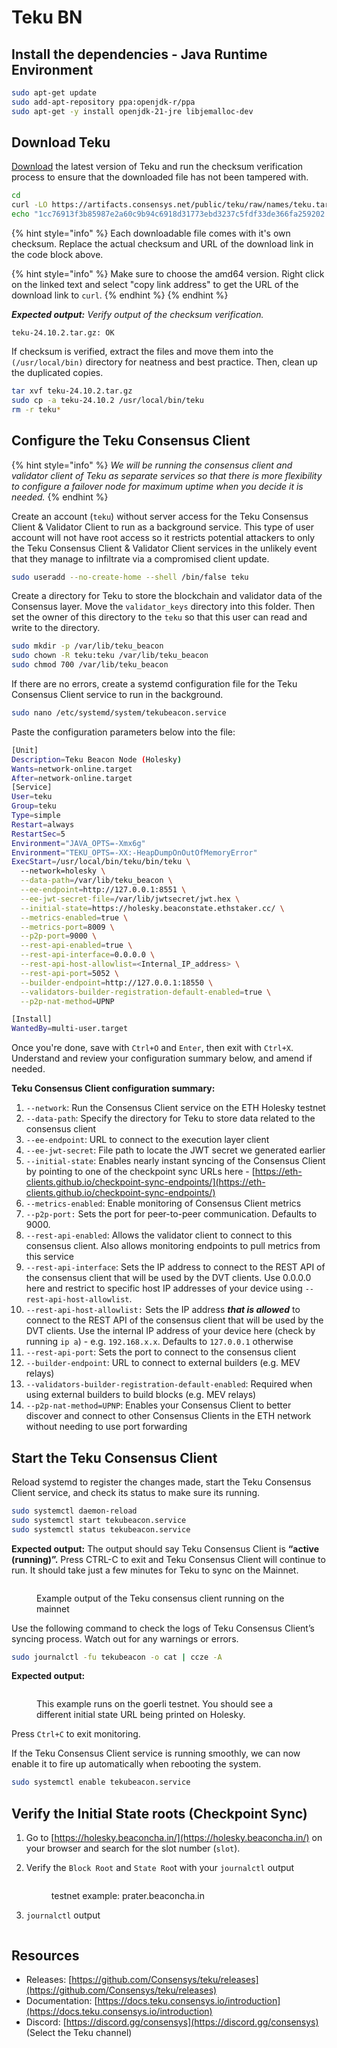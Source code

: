 # Teku BN

## Install the dependencies - Java Runtime Environment

```bash
sudo apt-get update
sudo add-apt-repository ppa:openjdk-r/ppa
sudo apt-get -y install openjdk-21-jre libjemalloc-dev
```

## Download Teku

[Download](https://github.com/ConsenSys/teku/releases) the latest version of Teku and run the checksum verification process to ensure that the downloaded file has not been tampered with.

```bash
cd
curl -LO https://artifacts.consensys.net/public/teku/raw/names/teku.tar.gz/versions/24.10.2/teku-24.10.2.tar.gz
echo "1cc76913f3b85987e2a60c9b94c6918d31773ebd3237c5fdf33de366fa259202 teku-24.10.2.tar.gz" | sha256sum --check
```

{% hint style="info" %}
Each downloadable file comes with it's own checksum. Replace the actual checksum and URL of the download link in the code block above.

{% hint style="info" %}
Make sure to choose the amd64 version. Right click on the linked text and select "copy link address" to get the URL of the download link to `curl`.
{% endhint %}
{% endhint %}

_**Expected output:** Verify output of the checksum verification._

```
teku-24.10.2.tar.gz: OK
```

If checksum is verified, extract the files and move them into the `(/usr/local/bin)` directory for neatness and best practice. Then, clean up the duplicated copies.

```bash
tar xvf teku-24.10.2.tar.gz
sudo cp -a teku-24.10.2 /usr/local/bin/teku
rm -r teku*
```

## Configure the Teku Consensus Client

{% hint style="info" %}
_We will be running the consensus client and validator client of Teku as separate services so that there is more flexibility to configure a failover node for maximum uptime when you decide it is needed._
{% endhint %}

Create an account (`teku`) without server access for the Teku Consensus Client & Validator Client to run as a background service. This type of user account will not have root access so it restricts potential attackers to only the Teku Consensus Client & Validator Client services in the unlikely event that they manage to infiltrate via a compromised client update.

```bash
sudo useradd --no-create-home --shell /bin/false teku
```

Create a directory for Teku to store the blockchain and validator data of the Consensus layer. Move the `validator_keys` directory into this folder. Then set the owner of this directory to the `teku` so that this user can read and write to the directory.

```bash
sudo mkdir -p /var/lib/teku_beacon
sudo chown -R teku:teku /var/lib/teku_beacon
sudo chmod 700 /var/lib/teku_beacon
```

If there are no errors, create a systemd configuration file for the Teku Consensus Client service to run in the background.

```bash
sudo nano /etc/systemd/system/tekubeacon.service
```

Paste the configuration parameters below into the file:

```bash
[Unit]
Description=Teku Beacon Node (Holesky)
Wants=network-online.target
After=network-online.target
[Service]
User=teku
Group=teku
Type=simple
Restart=always
RestartSec=5
Environment="JAVA_OPTS=-Xmx6g"
Environment="TEKU_OPTS=-XX:-HeapDumpOnOutOfMemoryError"
ExecStart=/usr/local/bin/teku/bin/teku \
  --network=holesky \
  --data-path=/var/lib/teku_beacon \
  --ee-endpoint=http://127.0.0.1:8551 \
  --ee-jwt-secret-file=/var/lib/jwtsecret/jwt.hex \
  --initial-state=https://holesky.beaconstate.ethstaker.cc/ \
  --metrics-enabled=true \
  --metrics-port=8009 \
  --p2p-port=9000 \
  --rest-api-enabled=true \
  --rest-api-interface=0.0.0.0 \
  --rest-api-host-allowlist=<Internal_IP_address> \
  --rest-api-port=5052 \
  --builder-endpoint=http://127.0.0.1:18550 \
  --validators-builder-registration-default-enabled=true \
  --p2p-nat-method=UPNP 

[Install]
WantedBy=multi-user.target
```

Once you're done, save with `Ctrl+O` and `Enter`, then exit with `Ctrl+X`. Understand and review your configuration summary below, and amend if needed.

**Teku Consensus Client configuration summary:**

1. `--network`: Run the Consensus Client service on the ETH Holesky testnet
2. `--data-path`: Specify the directory for Teku to store data related to the consensus client
3. `--ee-endpoint`: URL to connect to the execution layer client
4. `--ee-jwt-secret`: File path to locate the JWT secret we generated earlier
5. `--initial-state`: Enables nearly instant syncing of the Consensus Client by pointing to one of the checkpoint sync URLs here - [https://eth-clients.github.io/checkpoint-sync-endpoints/](https://eth-clients.github.io/checkpoint-sync-endpoints/)
6. `--metrics-enabled`: Enable monitoring of Consensus Client metrics
7. `--p2p-port:` Sets the port for peer-to-peer communication. Defaults to 9000.
8. `--rest-api-enabled`: Allows the validator client to connect to this consensus client. Also allows monitoring endpoints to pull metrics from this service
9. `--rest-api-interface`: Sets the IP address to connect to the REST API of the consensus client that will be used by the DVT clients. Use 0.0.0.0 here and restrict to specific host IP addresses of your device using `--rest-api-host-allowlist`.
10. `--rest-api-host-allowlist:` Sets the IP address _**that is allowed**_ to connect to the REST API of the consensus client that will be used by the DVT clients. Use the internal IP address of your device here (check by running `ip a`) - e.g. `192.168.x.x`. Defaults to `127.0.0.1` otherwise
11. `--rest-api-port`: Sets the port to connect to the consensus client
12. `--builder-endpoint`: URL to connect to external builders (e.g. MEV relays)
13. `--validators-builder-registration-default-enabled`: Required when using external builders to build blocks (e.g. MEV relays)
14. `--p2p-nat-method=UPNP`: Enables your Consensus Client to better discover and connect to other Consensus Clients in the ETH network without needing to use port forwarding

## Start the Teku Consensus Client

Reload systemd to register the changes made, start the Teku Consensus Client service, and check its status to make sure its running.

```bash
sudo systemctl daemon-reload
sudo systemctl start tekubeacon.service
sudo systemctl status tekubeacon.service
```

**Expected output:** The output should say Teku Consensus Client is **“active (running)”.** Press CTRL-C to exit and Teku Consensus Client will continue to run. It should take just a few minutes for Teku to sync on the Mainnet.

<figure><img src="../../.gitbook/assets/image (49).png" alt=""><figcaption><p>Example output of the Teku consensus client running on the mainnet </p></figcaption></figure>

Use the following command to check the logs of Teku Consensus Client’s syncing process. Watch out for any warnings or errors.

```bash
sudo journalctl -fu tekubeacon -o cat | ccze -A
```

**Expected output:**&#x20;

<figure><img src="../../.gitbook/assets/image (52).png" alt=""><figcaption><p>This example runs on the goerli testnet. You should see a different initial state URL being printed on Holesky.</p></figcaption></figure>

Press `Ctrl+C` to exit monitoring.

If the Teku Consensus Client service is running smoothly, we can now enable it to fire up automatically when rebooting the system.

```bash
sudo systemctl enable tekubeacon.service
```

## Verify the Initial State roots (Checkpoint Sync)

1. Go to [https://holesky.beaconcha.in/](https://holesky.beaconcha.in/) on your browser and search for the slot number (`slot`).&#x20;
2.  &#x20;Verify the `Block Root` and `State Roo`t with your `journalctl` output

    <figure><img src="../../.gitbook/assets/image (53).png" alt=""><figcaption><p>testnet example: prater.beaconcha.in</p></figcaption></figure>
3. `journalctl` output

<figure><img src="../../.gitbook/assets/image (19).png" alt=""><figcaption></figcaption></figure>

## Resources

* Releases: [https://github.com/Consensys/teku/releases](https://github.com/Consensys/teku/releases)
* Documentation: [https://docs.teku.consensys.io/introduction](https://docs.teku.consensys.io/introduction)
* Discord: [https://discord.gg/consensys](https://discord.gg/consensys) (Select the Teku channel)
